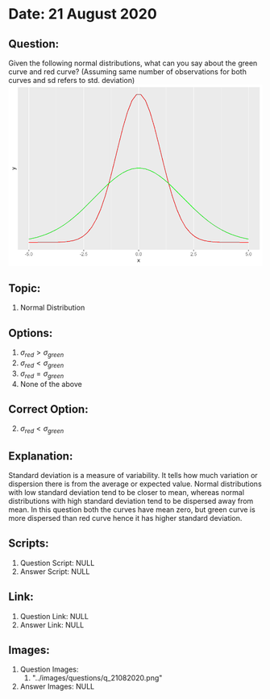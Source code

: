 # Date: 21 August 2020

## Question:
Given the following normal distributions, what can you say about the green curve and red curve? (Assuming same number of observations for both curves and sd refers to std. deviation)
![](../images/questions/q_21082020.png)

## Topic:
1. Normal Distribution

## Options:
1. $\sigma_{red} > \sigma_{green}$ 
2. $\sigma_{red} < \sigma_{green}$ 
3. $\sigma_{red} = \sigma_{green}$
4. None of the above

## Correct Option:
2. $\sigma_{red} < \sigma_{green}$ 

## Explanation:
Standard deviation is a measure of variability. It tells how much variation or dispersion there is from the average or expected value. Normal distributions with low standard deviation tend to be closer to mean, whereas normal distributions with high standard deviation tend to be dispersed away from mean. In this question both the curves have mean zero, but green curve is more dispersed than red curve hence it has higher standard deviation.

## Scripts:
1. Question Script: NULL
2. Answer Script: NULL

## Link:
1. Question Link: NULL
2. Answer Link: NULL

## Images:
1. Question Images:
   1. "../images/questions/q_21082020.png" 
2. Answer Images: NULL
